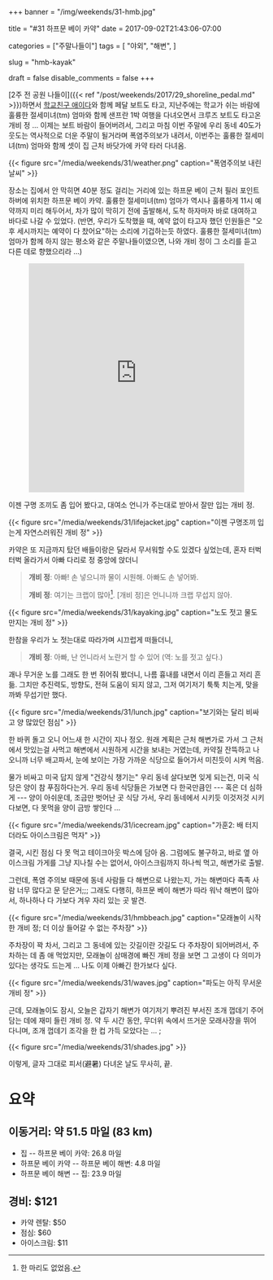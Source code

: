 +++
banner = "/img/weekends/31-hmb.jpg"

title = "#31 하프문 베이 카약"
date = 2017-09-02T21:43:06-07:00

categories = ["주말나들이"]
tags = [
    "야외",
    "해변",
]

slug = "hmb-kayak"

draft = false
disable_comments = false
+++

[2주 전 공원 나들이]({{< ref "/post/weekends/2017/29_shoreline_pedal.md" >}})하면서
[학교친구 애이다](/people/학교친구-애이다)와 함께 페달 보트도 타고,
지난주에는 학교가 쉬는 바람에 훌륭한 절세미녀(tm) 엄마와 함께 샌프란 1박 여행을
다녀오면서 크루즈 보트도 타고온 개비 정 … 이제는 보트 바람이 들어버려서,
그리고 마침 이번 주말에 우리 동네 40도가 웃도는 역사적으로 더운 주말이 될거라며
폭염주의보가 내려서, 이번주는 훌륭한 절세미녀(tm) 엄마와 함께 셋이 집 근처
바닷가에 카약 타러 다녀옴.

<!--more-->

{{< figure
  src="/media/weekends/31/weather.png"
  caption="폭염주의보 내린 날씨" >}}

장소는 집에서 안 막히면 40분 정도 걸리는 거리에 있는 하프문 베이 근처 필러
포인트 하버에 위치한 하프문 베이 카약.
훌륭한 절세미녀(tm) 엄마가 역시나 훌륭하게 11시 예약까지 미리 해두어서, 차가
많이 막히기 전에 출발해서, 도착 하자마자 바로 대여하고 바다로 나갈 수 있었다.
(반면, 우리가 도착했을 때, 예약 없이 타고자 했던 인원들은 "오후 세시까지는
예약이 다 찼어요"하는 소리에 기겁하는듯 하였다. 훌륭한 절세미녀(tm) 엄마가 함께
하지 않는 평소와 같은 주말나들이였으면, 나와 개비 정이 그 소리를 듣고 다른 데로
향했으리라 …)

<figure>
<iframe src="https://www.google.com/maps/embed?pb=!1m18!1m12!1m3!1d3165.185567673311!2d-122.48333068432143!3d37.503541235490346!2m3!1f0!2f0!3f0!3m2!1i1024!2i768!4f13.1!3m3!1m2!1s0x808f73b78ec70c13%3A0x163d6b47dddc66e3!2sHalf+Moon+Bay+Kayak+Co.!5e0!3m2!1sen!2sus!4v1504414825300"
width="100%" height="450" frameborder="0" style="border:0" allowfullscreen></iframe>
</figure>

이젠 구명 조끼도 좀 입어 봤다고, 대여소 언니가 주는대로 받아서 잘만 입는 개비
정.

{{< figure
  src="/media/weekends/31/lifejacket.jpg"
  caption="이젠 구명조끼 입는게 자연스러워진 개비 정" >}}

카약은 또 지금까지 탔던 배들이랑은 달라서 무서워할 수도 있겠다 싶었는데, 혼자
터벅터벅 올라가서 아빠 다리로 정 중앙에 앉더니

> **개비 정**: 아빠! 손 넣으니까 물이 시원해. 아빠도 손 넣어봐.
>
> **개비 정**: 여기는 크랩이 많아[^1]. [개비 정]은 언니니까 크랩 무섭지 않아.

[^1]: 한 마리도 없었음.

{{< figure
  src="/media/weekends/31/kayaking.jpg"
  caption="노도 젓고 물도 만지는 개비 정" >}}

한참을 우리가 노 젓는대로 따라가며 시끄럽게 떠들더니,

> **개비 정**: 아빠, 난 언니라서 노란거 할 수 있어 (역: 노를 젓고 싶다.)

괘나 무거운 노를 그래도 한 번 쥐어줘 봤더니, 나름 흉내를 내면서 이리 흔들고
저리 흔듦. 그치만 추진력도, 방향도, 전혀 도움이 되지 않고, 그저 여기저기
툭툭 치는게, 맞을까봐 무섭기만 했다.

{{< figure
  src="/media/weekends/31/lunch.jpg"
  caption="보기와는 달리 비싸고 양 많았던 점심" >}}

한 바퀴 돌고 오니 어느새 한 시간이 지나 정오.
원래 계획은 근처 해변가로 가서 그 근처에서 맛있는걸 사먹고 해변에서 시원하게
시간을 보내는 거였는데, 카약질 잔뜩하고 나오니까 너무 배고파서,
눈에 보이는 가장 가까운 식당으로 들어가서 미친듯이 시켜 먹음.


물가 비싸고 미국 답지 않게 "건강식 챙기는" 우리 동네 살다보면 잊게 되는건,
미국 식당은 양이 참 푸짐하다는거. 우리 동네 식당들은 가보면 다 한국만큼인 ---
혹은 더 심하게 --- 양이 아쉬운데, 조금만 벗어난 곳 식당 가서, 우리 동네에서
시키듯 이것저것 시키다보면, 다 못먹을 양이 금방 쌓인다 …

{{< figure
  src="/media/weekends/31/icecream.jpg"
  caption="가훈2: 배 터지더라도 아이스크림은 먹자" >}}

결국, 시킨 점심 다 못 먹고 테이크아웃 박스에 담아 옴. 그럼에도 불구하고,
바로 옆 아이스크림 가게를 그냥 지나칠 수는 없어서, 아이스크림까지 하나씩 먹고,
해변가로 출발.

그런데, 폭염 주의보 때문에 동네 사람들 다 해변으로 나왔는지, 가는 해변마다 족족
사람 너무 많다고 문 닫은거;;; 그래도 다행히, 하프문 베이 해변가 따라
워낙 해변이 많아서, 하나하나 다 가보다 겨우 자리 있는 곳 발견.

{{< figure
  src="/media/weekends/31/hmbbeach.jpg"
  caption="모래놀이 시작한 개비 정; 더 이상 들어갈 수 없는 주차장" >}}

주차장이 꽉 차서, 그리고 그 동네에 있는 갓길이란 갓길도 다 주차장이 되어버려서,
주차하는 데 좀 애 먹었지만, 모래놀이 삼매경에 빠진 개비 정을 보면 그 고생이
다 의미가 있다는 생각도 드는게 … 나도 이제 아빠긴 한가보다 싶다.

{{< figure
  src="/media/weekends/31/waves.jpg"
  caption="파도는 아직 무서운 개비 정" >}}

근데, 모래놀이도 잠시, 오늘은 갑자기 해변가 여기저기 뿌려진 부서진 조개 껍데기
주어 담는 데에 재미 들린 개비 정. 약 두 시간 동안, 무더위 속에서 뜨거운
모래사장을 뛰어 다니며, 조개 껍데기 조각을 한 컵 가득 모았다는 … ;

{{< figure
  src="/media/weekends/31/shades.jpg" >}}



이렇게, 글자 그대로 피서(避暑) 다녀온 날도 무사히, 끝.

# 요약

## 이동거리: 약 51.5 마일 (83 km)

- 집 -- 하프문 베이 카약: 26.8 마일
- 하프문 베이 카약 -- 하프문 베이 해변: 4.8 마일
- 하프문 베이 해변 -- 집: 23.9 마일

## 경비: $121

- 카약 렌탈: $50
- 점심: $60
- 아이스크림: $11
